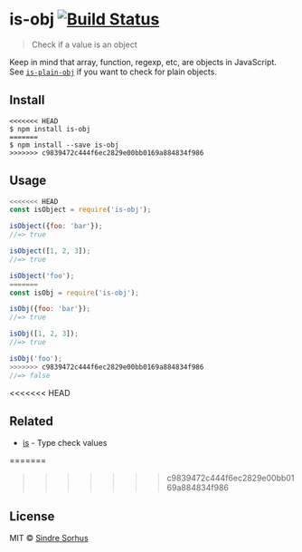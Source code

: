 # is-obj [![Build Status](https://travis-ci.org/sindresorhus/is-obj.svg?branch=master)](https://travis-ci.org/sindresorhus/is-obj)

> Check if a value is an object

Keep in mind that array, function, regexp, etc, are objects in JavaScript.<br>
See [`is-plain-obj`](https://github.com/sindresorhus/is-plain-obj) if you want to check for plain objects.


## Install

```
<<<<<<< HEAD
$ npm install is-obj
=======
$ npm install --save is-obj
>>>>>>> c9839472c444f6ec2829e00bb0169a884834f986
```


## Usage

```js
<<<<<<< HEAD
const isObject = require('is-obj');

isObject({foo: 'bar'});
//=> true

isObject([1, 2, 3]);
//=> true

isObject('foo');
=======
const isObj = require('is-obj');

isObj({foo: 'bar'});
//=> true

isObj([1, 2, 3]);
//=> true

isObj('foo');
>>>>>>> c9839472c444f6ec2829e00bb0169a884834f986
//=> false
```


<<<<<<< HEAD
## Related

- [is](https://github.com/sindresorhus/is) - Type check values


=======
>>>>>>> c9839472c444f6ec2829e00bb0169a884834f986
## License

MIT © [Sindre Sorhus](https://sindresorhus.com)
